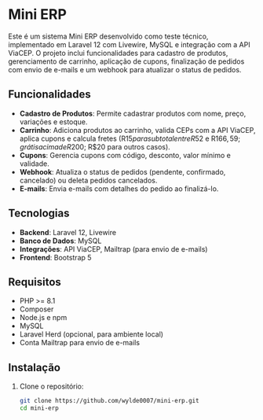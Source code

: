 # Mini ERP

Este é um sistema Mini ERP desenvolvido como teste técnico, implementado em Laravel 12 com Livewire, MySQL e integração com a API ViaCEP. O projeto inclui funcionalidades para cadastro de produtos, gerenciamento de carrinho, aplicação de cupons, finalização de pedidos com envio de e-mails e um webhook para atualizar o status de pedidos.

## Funcionalidades
- **Cadastro de Produtos**: Permite cadastrar produtos com nome, preço, variações e estoque.
- **Carrinho**: Adiciona produtos ao carrinho, valida CEPs com a API ViaCEP, aplica cupons e calcula fretes (R$15 para subtotal entre R$52 e R$166,59; grátis acima de R$200; R$20 para outros casos).
- **Cupons**: Gerencia cupons com código, desconto, valor mínimo e validade.
- **Webhook**: Atualiza o status de pedidos (pendente, confirmado, cancelado) ou deleta pedidos cancelados.
- **E-mails**: Envia e-mails com detalhes do pedido ao finalizá-lo.

## Tecnologias
- **Backend**: Laravel 12, Livewire
- **Banco de Dados**: MySQL
- **Integrações**: API ViaCEP, Mailtrap (para envio de e-mails)
- **Frontend**: Bootstrap 5

## Requisitos
- PHP >= 8.1
- Composer
- Node.js e npm
- MySQL
- Laravel Herd (opcional, para ambiente local)
- Conta Mailtrap para envio de e-mails

## Instalação
1. Clone o repositório:
   ```bash
   git clone https://github.com/wylde0007/mini-erp.git
   cd mini-erp

